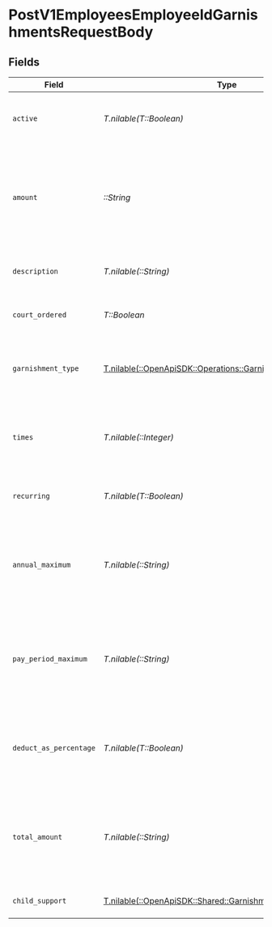 # PostV1EmployeesEmployeeIdGarnishmentsRequestBody


## Fields

| Field                                                                                                                | Type                                                                                                                 | Required                                                                                                             | Description                                                                                                          |
| -------------------------------------------------------------------------------------------------------------------- | -------------------------------------------------------------------------------------------------------------------- | -------------------------------------------------------------------------------------------------------------------- | -------------------------------------------------------------------------------------------------------------------- |
| `active`                                                                                                             | *T.nilable(T::Boolean)*                                                                                              | :heavy_minus_sign:                                                                                                   | Whether or not this garnishment is currently active.                                                                 |
| `amount`                                                                                                             | *::String*                                                                                                           | :heavy_check_mark:                                                                                                   | The amount of the garnishment. Either a percentage or a fixed dollar amount. Represented as a float, e.g. "8.00".    |
| `description`                                                                                                        | *T.nilable(::String)*                                                                                                | :heavy_minus_sign:                                                                                                   | The description of the garnishment.                                                                                  |
| `court_ordered`                                                                                                      | *T::Boolean*                                                                                                         | :heavy_check_mark:                                                                                                   | Whether the garnishment is court ordered.                                                                            |
| `garnishment_type`                                                                                                   | [T.nilable(::OpenApiSDK::Operations::GarnishmentType)](../../models/operations/garnishmenttype.md)                   | :heavy_minus_sign:                                                                                                   | The specific type of garnishment for court ordered garnishments.                                                     |
| `times`                                                                                                              | *T.nilable(::Integer)*                                                                                               | :heavy_minus_sign:                                                                                                   | The number of times to apply the garnishment. Ignored if recurring is true.                                          |
| `recurring`                                                                                                          | *T.nilable(T::Boolean)*                                                                                              | :heavy_minus_sign:                                                                                                   | Whether the garnishment should recur indefinitely.                                                                   |
| `annual_maximum`                                                                                                     | *T.nilable(::String)*                                                                                                | :heavy_minus_sign:                                                                                                   | The maximum deduction per annum. A null value indicates no maximum. Represented as a float, e.g. "200.00".           |
| `pay_period_maximum`                                                                                                 | *T.nilable(::String)*                                                                                                | :heavy_minus_sign:                                                                                                   | The maximum deduction per pay period. A null value indicates no maximum. Represented as a float, e.g. "16.00".       |
| `deduct_as_percentage`                                                                                               | *T.nilable(T::Boolean)*                                                                                              | :heavy_minus_sign:                                                                                                   | Whether the amount should be treated as a percentage to be deducted per pay period.                                  |
| `total_amount`                                                                                                       | *T.nilable(::String)*                                                                                                | :heavy_minus_sign:                                                                                                   | A maximum total deduction for the lifetime of this garnishment. A null value indicates no maximum.                   |
| `child_support`                                                                                                      | [T.nilable(::OpenApiSDK::Shared::GarnishmentChildSupportInput)](../../models/shared/garnishmentchildsupportinput.md) | :heavy_minus_sign:                                                                                                   | Additional child support order details                                                                               |